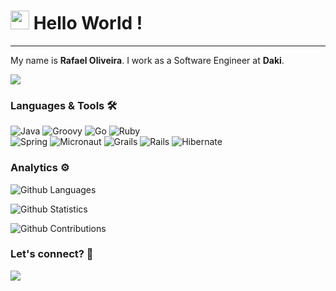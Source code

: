 <h1><img src="https://emojis.slackmojis.com/emojis/images/1531849430/4246/blob-sunglasses.gif?1531849430" width="30"/>
Hello World ! </h1> <hr>

My name is <b>Rafael Oliveira</b>. I work as a Software Engineer at <b>Daki</b>.

![](http://estruyf-github.azurewebsites.net/api/VisitorHit?user=oliveira-a-rafael&repo=oliveira-a-rafael&countColorcountColor)

### Languages & Tools 🛠  

![Java](https://img.shields.io/badge/-Java-05122A?style=flat&logo=Java&color=orange)&nbsp;![Groovy](https://img.shields.io/badge/-Groovy-05122A?style=flat&color=orange)&nbsp;![Go](https://img.shields.io/badge/-Go-05122A?style=flat&color=orange)&nbsp;![Ruby](https://img.shields.io/badge/-Ruby-05122A?style=flat&color=orange)&nbsp;  
![Spring](https://img.shields.io/badge/-Spring-05122A?style=flat&color=33A7FF)&nbsp;![Micronaut](https://img.shields.io/badge/-Micronaut-05122A?style=flat&color=33A7FF)&nbsp;![Grails](https://img.shields.io/badge/-Grails-05122A?style=flat&color=33A7FF)&nbsp;![Rails](https://img.shields.io/badge/-Rails-05122A?style=flat&color=33A7FF)&nbsp;![Hibernate](https://img.shields.io/badge/-Hibernate-05122A?style=flat&color=33A7FF)&nbsp;  

### Analytics ⚙️

![Github Languages](https://github-readme-stats.vercel.app/api/top-langs/?username=oliveira-a-rafael&layout=compact&count_private=true)

![Github Statistics](https://github-readme-stats.vercel.app/api/?username=oliveira-a-rafael&count_private=true&show_icons=true)

![Github Contributions](https://github-readme-streak-stats.herokuapp.com/?user=oliveira-a-rafael&hide_border=true)

### Let's connect? 🤝

<p align="left"><a href="https://www.linkedin.com/in/rafaoliveira85/"><img
src="https://img.shields.io/badge/-LinkedIn-0077B5?style=flat&logo=Linkedin&logoColor=white"/></a>
</p>
